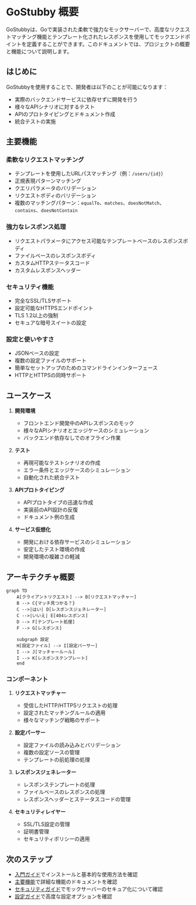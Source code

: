 # GoStubby 概要

GoStubbyは、Goで実装された柔軟で強力なモックサーバーで、高度なリクエストマッチング機能とテンプレート化されたレスポンスを使用してモックエンドポイントを定義することができます。このドキュメントでは、プロジェクトの概要と機能について説明します。

## はじめに

GoStubbyを使用することで、開発者は以下のことが可能になります：
- 実際のバックエンドサービスに依存せずに開発を行う
- 様々なAPIシナリオに対するテスト
- APIのプロトタイピングとドキュメント作成
- 統合テストの実施

## 主要機能

### 柔軟なリクエストマッチング
- テンプレートを使用したURLパスマッチング（例：`/users/{id}`）
- 正規表現パターンマッチング
- クエリパラメータのバリデーション
- リクエストボディのバリデーション
- 複数のマッチングパターン：`equalTo`、`matches`、`doesNotMatch`、`contains`、`doesNotContain`

### 強力なレスポンス処理
- リクエストパラメータにアクセス可能なテンプレートベースのレスポンスボディ
- ファイルベースのレスポンスボディ
- カスタムHTTPステータスコード
- カスタムレスポンスヘッダー

### セキュリティ機能
- 完全なSSL/TLSサポート
- 設定可能なHTTPSエンドポイント
- TLS 1.2以上の強制
- セキュアな暗号スイートの設定

### 設定と使いやすさ
- JSONベースの設定
- 複数の設定ファイルのサポート
- 簡単なセットアップのためのコマンドラインインターフェース
- HTTPとHTTPSの同時サポート

## ユースケース

1. **開発環境**
   - フロントエンド開発中のAPIレスポンスのモック
   - 様々なAPIシナリオとエッジケースのシミュレーション
   - バックエンド依存なしでのオフライン作業

2. **テスト**
   - 再現可能なテストシナリオの作成
   - エラー条件とエッジケースのシミュレーション
   - 自動化された統合テスト

3. **APIプロトタイピング**
   - APIプロトタイプの迅速な作成
   - 実装前のAPI設計の反復
   - ドキュメント例の生成

4. **サービス仮想化**
   - 開発における依存サービスのシミュレーション
   - 安定したテスト環境の作成
   - 開発環境の複雑さの軽減

## アーキテクチャ概要

```mermaid
graph TD
    A[クライアントリクエスト] --> B[リクエストマッチャー]
    B --> C{マッチ見つかる？}
    C -->|はい| D[レスポンスジェネレーター]
    C -->|いいえ| E[404レスポンス]
    D --> F[テンプレート処理]
    F --> G[レスポンス]
    
    subgraph 設定
    H[設定ファイル] --> I[設定パーサー]
    I --> J[マッチャールール]
    I --> K[レスポンステンプレート]
    end
```

### コンポーネント

1. **リクエストマッチャー**
   - 受信したHTTP/HTTPSリクエストの処理
   - 設定されたマッチングルールの適用
   - 様々なマッチング戦略のサポート

2. **設定パーサー**
   - 設定ファイルの読み込みとバリデーション
   - 複数の設定ソースの管理
   - テンプレートの前処理の処理

3. **レスポンスジェネレーター**
   - レスポンステンプレートの処理
   - ファイルベースのレスポンスの処理
   - レスポンスヘッダーとステータスコードの管理

4. **セキュリティレイヤー**
   - SSL/TLS設定の管理
   - 証明書管理
   - セキュリティポリシーの適用

## 次のステップ

- [入門ガイド](getting-started.ja.md)でインストールと基本的な使用方法を確認
- [主要機能](core-features/request-matching.ja.md)で詳細な機能のドキュメントを確認
- [セキュリティガイド](security/ssl-tls.ja.md)でモックサーバーのセキュア化について確認
- [設定ガイド](configuration/format.ja.md)で高度な設定オプションを確認
